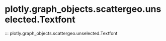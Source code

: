 # plotly.graph_objects.scattergeo.unselected.Textfont

::: plotly.graph_objects.scattergeo.unselected.Textfont
